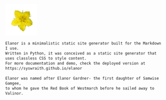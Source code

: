 ![Elanor icon](https://github.com/syswraith/elanor/blob/main/assets/icon.png)

```
Elanor is a minimalistic static site generator built for the Markdown I use. 
Written in Python, it was conceived as a static site generator that uses classless CSS to style content.
For more documentation and demo, check the deployed version at https://syswraith.github.io/elanor

Elanor was named after Elanor Gardner- the first daughter of Samwise Gamgee,
to whom he gave the Red Book of Westmarch before he sailed away to Valinor.
```
